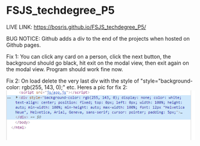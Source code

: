 # FSJS_techdegree_P5
LIVE LINK: https://bosris.github.io/FSJS_techdegree_P5/

BUG NOTICE: Github adds a div to the end of the projects when hosted on Github pages. 

Fix 1: You can click any card on a person, click the next button, the background should go black, hit exit on the modal view, then exit again on the modal view. Program should work fine now.

Fix 2: On load delete the very last div with the style of "style="background-color: rgb(255, 143, 0);" etc. 
Heres a pic for fix 2: ![Screenshot](bugfix2.png)

